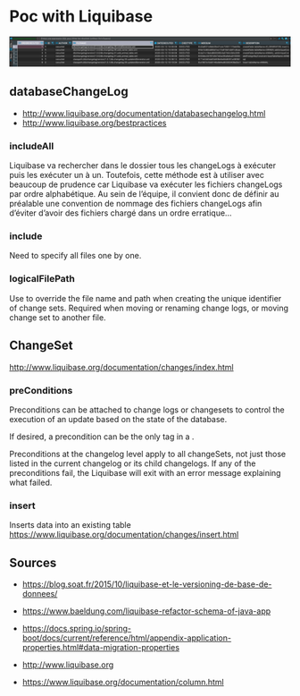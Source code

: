 # Poc with Liquibase

 ![Insert](image/Insert.png)
 
## databaseChangeLog
- http://www.liquibase.org/documentation/databasechangelog.html
- http://www.liquibase.org/bestpractices

### includeAll

Liquibase va rechercher dans le dossier tous les changeLogs à exécuter puis les exécuter un à un. 
Toutefois, cette méthode est à utiliser avec beaucoup de prudence car Liquibase va exécuter les fichiers changeLogs par ordre alphabétique. 
Au sein de l’équipe, il convient donc de définir au préalable une convention de nommage des fichiers changeLogs afin d’éviter d’avoir des fichiers chargé dans un ordre erratique…

### include
Need to specify all files one by one.

### logicalFilePath
Use to override the file name and path when creating the unique identifier of change sets. 
Required when moving or renaming change logs, or moving change set to another file.

## ChangeSet
http://www.liquibase.org/documentation/changes/index.html

### preConditions
Preconditions can be attached to change logs or changesets to control the execution of an update based on the state of the database.

If desired, a precondition can be the only tag in a <changeSet>.

Preconditions at the changelog level apply to all changeSets, not just those listed in the current changelog or its child changelogs.
If any of the preconditions fail, the Liquibase will exit with an error message explaining what failed. 

### insert
Inserts data into an existing table
https://www.liquibase.org/documentation/changes/insert.html

## Sources
- https://blog.soat.fr/2015/10/liquibase-et-le-versioning-de-base-de-donnees/
- https://www.baeldung.com/liquibase-refactor-schema-of-java-app
- https://docs.spring.io/spring-boot/docs/current/reference/html/appendix-application-properties.html#data-migration-properties
- http://www.liquibase.org



- https://www.liquibase.org/documentation/column.html